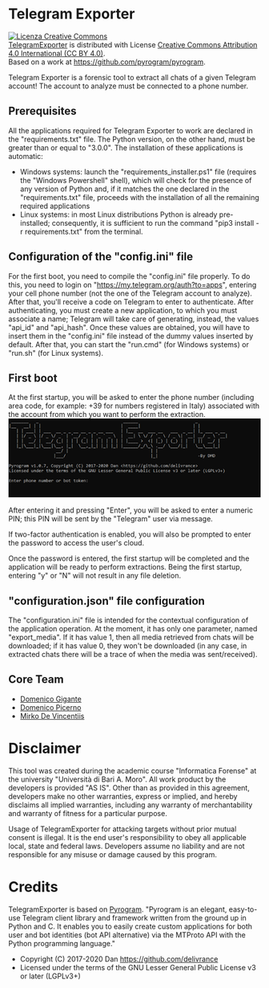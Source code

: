 # Telegram Exporter

<a rel="license" href="http://creativecommons.org/licenses/by/4.0/"><img alt="Licenza Creative Commons" style="border-width:0" src="https://i.creativecommons.org/l/by/4.0/88x31.png" /></a><br /><span xmlns:dct="http://purl.org/dc/terms/" property="dct:title"><a xmlns:cc="http://creativecommons.org/ns#" href="https://github.com/TheF3n1x/TelegramExporter" property="cc:attributionName" rel="cc:attributionURL">TelegramExporter</a> is distributed with License <a rel="license" href="http://creativecommons.org/licenses/by/4.0/">Creative Commons Attribution 4.0 International (CC BY 4.0)</a>.<br />Based on a work at <a xmlns:dct="http://purl.org/dc/terms/" href="https://github.com/pyrogram/pyrogram" rel="dct:source">https://github.com/pyrogram/pyrogram</a>.

Telegram Exporter is a forensic tool to extract all chats of a given Telegram account!
The account to analyze must be connected to a phone number.

## Prerequisites
All the applications required for Telegram Exporter to work are declared in the "requirements.txt" file. 
The Python version, on the other hand, must be greater than or equal to "3.0.0".
The installation of these applications is automatic:
- Windows systems: launch the "requirements_installer.ps1" file (requires the "Windows Powershell" shell), which will check for the presence of any version of Python and, if it matches the one declared in the "requirements.txt" file, proceeds with the installation of all the remaining required applications
- Linux systems: in most Linux distributions Python is already pre-installed; consequently, it is sufficient to run the command "pip3 install -r requirements.txt" from the terminal.

## Configuration of the "config.ini" file
For the first boot, you need to compile the "config.ini" file properly.
To do this, you need to login on "https://my.telegram.org/auth?to=apps", entering your cell phone number (not the one of the Telegram account to analyze). 
After that, you'll receive a code on Telegram to enter to authenticate.
After authenticating, you must create a new application, to which you must associate a name; Telegram will take care of generating, instead, the values "api_id" and "api_hash".
Once these values are obtained, you will have to insert them in the "config.ini" file instead of the dummy values inserted by default.
After that, you can start the "run.cmd" (for Windows systems) or "run.sh" (for Linux systems).

## First boot
At the first startup, you will be asked to enter the phone number (including area code, for example: +39 for numbers registered in Italy) associated with the account from which you want to perform the extraction.
<img src="./documentation/images/enter_phone_number.png">
 
After entering it and pressing "Enter", you will be asked to enter a numeric PIN; this PIN will be sent by the "Telegram" user via message.
 
If two-factor authentication is enabled, you will also be prompted to enter the password to access the user's cloud.
 
Once the password is entered, the first startup will be completed and the application will be ready to perform extractions. Being the first startup, entering "y" or "N" will not result in any file deletion.

## "configuration.json" file configuration
The "configuration.ini" file is intended for the contextual configuration of the application operation.
At the moment, it has only one parameter, named "export_media". If it has value 1, then all media retrieved from chats will be downloaded; if it has value 0, they won't be downloaded (in any case, in extracted chats there will be a trace of when the media was sent/received).

## Core Team

- [Domenico Gigante](https://github.com/Domy976)
- [Domenico Picerno](https://github.com/Davaaam)
- [Mirko De Vincentiis](https://github.com/TheF3n1x)

# Disclaimer
This tool was created during the academic course "Informatica Forense" at the university "Università di Bari A. Moro".
All work product by the developers is provided "AS IS". Other than as provided in this agreement, developers make no other warranties, express or implied, and hereby disclaims all implied warranties, including any warranty of merchantability and warranty of fitness for a particular purpose.

Usage of TelegramExporter for attacking targets without prior mutual consent is illegal. It is the end user's responsibility to obey all applicable local, state and federal laws. Developers assume no liability and are not responsible for any misuse or damage caused by this program.
# Credits

TelegramExporter is based on [Pyrogram](https://docs.pyrogram.org/).
"Pyrogram is an elegant, easy-to-use Telegram client library and framework written from the ground up in Python and C. It enables you to easily create custom applications for both user and bot identities (bot API alternative) via the MTProto API with the Python programming language."

- Copyright (C) 2017-2020 Dan <https://github.com/delivrance>
- Licensed under the terms of the GNU Lesser General Public License v3 or later (LGPLv3+)
